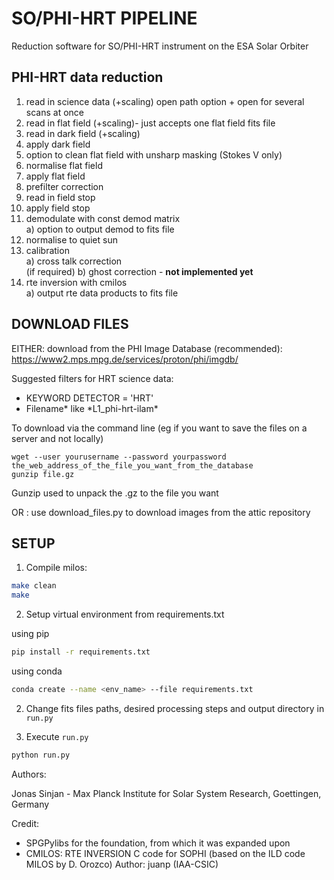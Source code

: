 # SO/PHI-HRT PIPELINE

Reduction software for SO/PHI-HRT instrument on the ESA Solar Orbiter
## PHI-HRT data reduction
1. read in science data (+scaling) open path option + open for several scans at once
2. read in flat field (+scaling)- just accepts one flat field fits file
3. read in dark field (+scaling)
4. apply dark field
5. option to clean flat field with unsharp masking (Stokes V only)
6. normalise flat field
7. apply flat field
8. prefilter correction
9. read in field stop
10. apply field stop
11. demodulate with const demod matrix <br />
        a) option to output demod to fits file <br />
12. normalise to quiet sun
13. calibration <br />
        a) cross talk correction <br />
        (if required) b) ghost correction - **not implemented yet** <br />
14. rte inversion with cmilos <br />
        a) output rte data products to fits file <br />


## DOWNLOAD FILES

EITHER: download from the PHI Image Database (recommended): https://www2.mps.mpg.de/services/proton/phi/imgdb/ <br />

Suggested filters for HRT science data: 
- KEYWORD DETECTOR = 'HRT' <br />
- Filename* like \*L1_phi-hrt-ilam\*
        
To download via the command line (eg if you want to save the files on a server and not locally)
```
wget --user yourusername --password yourpassword the_web_address_of_the_file_you_want_from_the_database
gunzip file.gz
```
Gunzip used to unpack the .gz to the file you want  <br />

OR : use download_files.py to download images from the attic repository

## SETUP

1. Compile milos:

```bash
make clean
make
```
        
2. Setup virtual environment from requirements.txt

using pip
```bash
pip install -r requirements.txt
```
using conda
```bash
conda create --name <env_name> --file requirements.txt
```
2. Change fits files paths, desired processing steps and output directory in ```run.py```
 
3. Execute ```run.py```

```bash
python run.py
```

Authors: <br />

Jonas Sinjan - Max Planck Institute for Solar System Research, Goettingen, Germany

Credit: <br />

- SPGPylibs for the foundation, from which it was expanded upon
- CMILOS: RTE INVERSION C code for SOPHI (based on the ILD code MILOS by D. Orozco) Author: juanp (IAA-CSIC)